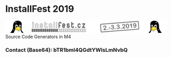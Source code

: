 # InstallFest 2019
![InstallFest](logo.png?raw=true "InstallFest 2019")
Source Code Generators in M4

### Contact (Base64): bTR1bml4QGdtYWlsLmNvbQ
